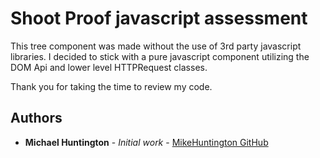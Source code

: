 # Shoot Proof javascript assessment

This tree component was made without the use of 3rd party javascript libraries. I decided to stick with a pure javascript component utilizing the DOM Api and lower level HTTPRequest classes.

Thank you for taking the time to review my code.

## Authors

* **Michael Huntington** - *Initial work* - [MikeHuntington GitHub](https://github.com/MikeHuntington)

